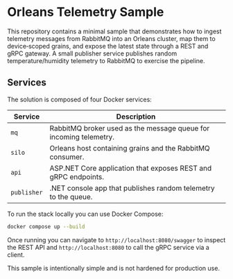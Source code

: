 # Orleans Telemetry Sample

This repository contains a minimal sample that demonstrates how to ingest
telemetry messages from RabbitMQ into an Orleans cluster, map them to
device‑scoped grains, and expose the latest state through a REST and gRPC
gateway.  A small publisher service publishes random temperature/humidity
telemetry to RabbitMQ to exercise the pipeline.

## Services

The solution is composed of four Docker services:

| Service        | Description                                                       |
|---------------|-------------------------------------------------------------------|
| `mq`           | RabbitMQ broker used as the message queue for incoming telemetry.|
| `silo`         | Orleans host containing grains and the RabbitMQ consumer.        |
| `api`          | ASP.NET Core application that exposes REST and gRPC endpoints.   |
| `publisher`    | .NET console app that publishes random telemetry to the queue.   |

To run the stack locally you can use Docker Compose:

```bash
docker compose up --build
```

Once running you can navigate to `http://localhost:8080/swagger` to inspect
the REST API and `http://localhost:8080` to call the gRPC service via a client.

This sample is intentionally simple and is not hardened for production use.
